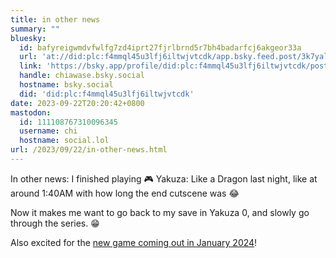 ```yaml
---
title: in other news
summary: ""
bluesky:
  id: bafyreigwmdvfwlfg7zd4iprt27fjrlbrnd5r7bh4badarfcj6akgeor33a
  url: 'at://did:plc:f4mmql45u3lfj6iltwjvtcdk/app.bsky.feed.post/3k7yalnea7u2d'
  link: 'https://bsky.app/profile/did:plc:f4mmql45u3lfj6iltwjvtcdk/post/3k7yalnea7u2d'
  handle: chiawase.bsky.social
  hostname: bsky.social
  did: 'did:plc:f4mmql45u3lfj6iltwjvtcdk'
date: 2023-09-22T20:20:42+0800
mastodon:
  id: 111108767310096345
  username: chi
  hostname: social.lol
url: /2023/09/22/in-other-news.html
---
```


In other news: I finished playing 🎮 Yakuza: Like a Dragon last night, like at around 1:40AM with how long the end cutscene was 😂

Now it makes me want to go back to my save in Yakuza 0, and slowly go through the series. 😁

Also excited for the [new game coming out in January 2024](https://www.youtube.com/watch?v=BpmYdgZc-bM)!
